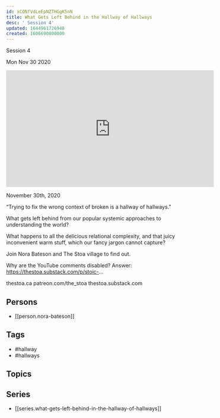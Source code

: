 ```yaml
---
id: xCONfVdLeEpNZTHGgK5nN
title: What Gets Left Behind in the Hallway of Hallways
desc: ' Session 4'
updated: 1644961726948
created: 1606690800000
---
```



 Session 4

Mon Nov 30 2020

<iframe width="560" height="315" src="https://www.youtube.com/embed/WEJYDwGJtW8" title="What Gets Left Behind in the Hallway of Hallways: Session 4 w/ Nora Bateson" frameborder="0" allow="accelerometer; autoplay; clipboard-write; encrypted-media; gyroscope; picture-in-picture" allowfullscreen ></iframe>

November 30th, 2020

“Trying to fix the wrong context of broken is a hallway of hallways.”

What gets left behind from our popular systemic approaches to understanding the world?

What happens to all the delicious relational complexity, and that juicy inconvenient warm stuff, which our fancy jargon cannot capture?

Join Nora Bateson and The Stoa village to find out.

Why are the YouTube comments disabled? Answer: https://thestoa.substack.com/p/stoic-...

thestoa.ca
patreon.com/the_stoa
thestoa.substack.com

## Persons

- [[person.nora-bateson]]

## Tags

- #hallway
- #hallways

## Topics



## Series

- [[series.what-gets-left-behind-in-the-hallway-of-hallways]]

